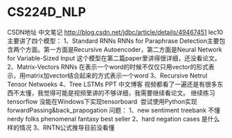 # CS224D_NLP
CSDN地址 中文笔记 http://blog.csdn.net/jdbc/article/details/49467451 
lec10 主要讲了四个模型：
1、Standard RNNs
  RNNs for Paraphrase Detection主要包含两个方面。第一方面是Recursive Autoencoder，第二方面是Neural Network for Variable-Sized Input
  这个模型在第二篇paper里讲得很详细，还没看论文。
2、Matrix-Vectors RNNs
  在表示一个word的时候不仅仅只用vector的形式表示，用matrix加vector结合起来的方式表示一个word
3、Recursive Netrul Tensor Netwoeks
4、Tree LSTMs
PPT 中文博客 视频都看了一遍还是有很多东西不太懂，我觉得可能是视频里讲的不够详细，我需要继续看论文。
继续练习tensorflow 没能在Windows下实现tensorboard  尝试使用Python实现forwardPassing&back_prapogation
问题： 
1、new sentiment treebank 不懂 nerdy folks phenomenal fantasy best seller 
2、hard negation cases 是什么样的情况 
3、RNTN公式推导目前没看懂
